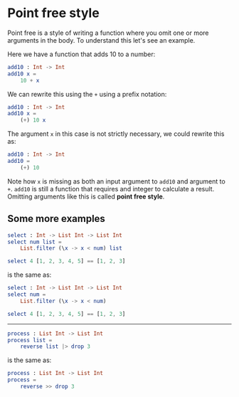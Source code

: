 # Point free style

Point free is a style of writing a function where you omit one or more arguments in the body. To understand this let's see an example.

Here we have a function that adds 10 to a number:

```elm
add10 : Int -> Int
add10 x =
    10 + x
```

We can rewrite this using the `+` using a prefix notation:

```elm
add10 : Int -> Int
add10 x =
    (+) 10 x
```

The argument `x` in this case is not strictly necessary, we could rewrite this as:

```elm
add10 : Int -> Int
add10 =
    (+) 10
```

Note how `x` is missing as both an input argument to `add10` and argument to `+`. `add10` is still a function that requires and integer to calculate a result. Omitting arguments like this is called __point free style__.

## Some more examples

```elm
select : Int -> List Int -> List Int 
select num list =
    List.filter (\x -> x < num) list

select 4 [1, 2, 3, 4, 5] == [1, 2, 3]
```

is the same as:

```elm
select : Int -> List Int -> List Int 
select num =
    List.filter (\x -> x < num)

select 4 [1, 2, 3, 4, 5] == [1, 2, 3]
```

---

```elm
process : List Int -> List Int 
process list =
    reverse list |> drop 3
```

is the same as:

```elm
process : List Int -> List Int 
process =
    reverse >> drop 3
```

